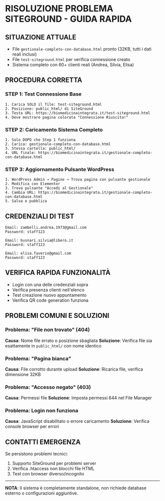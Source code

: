 # RISOLUZIONE PROBLEMA SITEGROUND - GUIDA RAPIDA

## SITUAZIONE ATTUALE
- File `gestionale-completo-con-database.html` pronto (32KB, tutti i dati reali inclusi)
- File `test-siteground.html` per verifica connessione creato
- Sistema completo con 60+ clienti reali (Andrea, Silvia, Elisa)

## PROCEDURA CORRETTA

### STEP 1: Test Connessione Base
```
1. Carica SOLO il file: test-siteground.html
2. Posizione: public_html/ di SiteGround 
3. Testa URL: https://biomedicinaintegrata.it/test-siteground.html
4. Deve mostrare pagina colorata "Connessione Riuscita!"
```

### STEP 2: Caricamento Sistema Completo
```
1. Solo DOPO che Step 1 funziona
2. Carica: gestionale-completo-con-database.html  
3. Stessa cartella: public_html/
4. URL finale: https://biomedicinaintegrata.it/gestionale-completo-con-database.html
```

### STEP 3: Aggiornamento Pulsante WordPress
```
1. WordPress Admin → Pagine → Trova pagina con pulsante gestionale
2. Modifica con Elementor
3. Trova pulsante "Accedi al Gestionale" 
4. Cambia URL: https://biomedicinaintegrata.it/gestionale-completo-con-database.html
5. Salva e pubblica
```

## CREDENZIALI DI TEST
```
Email: zambelli.andrea.1973@gmail.com
Password: staff123

Email: busnari.silvia@libero.it  
Password: staff123

Email: elisa.faverio@gmail.com
Password: staff123
```

## VERIFICA RAPIDA FUNZIONALITÀ
- Login con una delle credenziali sopra
- Verifica presenza clienti nell'elenco
- Test creazione nuovo appuntamento
- Verifica QR code generation funziona

## PROBLEMI COMUNI E SOLUZIONI

### Problema: "File non trovato" (404)
**Causa**: Nome file errato o posizione sbagliata
**Soluzione**: Verifica file sia esattamente in `public_html/` con nome identico

### Problema: "Pagina bianca" 
**Causa**: File corrotto durante upload
**Soluzione**: Ricarica file, verifica dimensione 32KB

### Problema: "Accesso negato" (403)
**Causa**: Permessi file
**Soluzione**: Imposta permessi 644 nel File Manager

### Problema: Login non funziona
**Causa**: JavaScript disabilitato o errore caricamento
**Soluzione**: Verifica console browser per errori

## CONTATTI EMERGENZA
Se persistono problemi tecnici:
1. Supporto SiteGround per problemi server
2. Verifica .htaccess non blocchi file HTML
3. Test con browser diverso/incognito

---
**NOTA**: Il sistema è completamente standalone, non richiede database esterno o configurazioni aggiuntive.